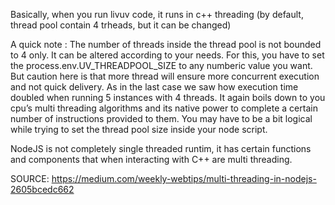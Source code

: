 
Basically, when you run livuv code, it runs in c++ threading (by default, thread pool contain 4 trheads, but it can be changed)

A quick note : The number of threads inside the thread pool is not bounded to 4 only. It can be altered according to your needs. For this, you have to set the process.env.UV_THREADPOOL_SIZE to any numberic value you want. But caution here is that more thread will ensure more concurrent execution and not quick delivery. As in the last case we saw how execution time doubled when running 5 instances with 4 threads. It again boils down to you cpu’s multi threading algorithms and its native power to complete a certain number of instructions provided to them. You may have to be a bit logical while trying to set the thread pool size inside your node script.

NodeJS is not completely single threaded runtim, it has certain functions and components that when interacting with C++ are multi threading.

SOURCE: https://medium.com/weekly-webtips/multi-threading-in-nodejs-2605bcedc662

